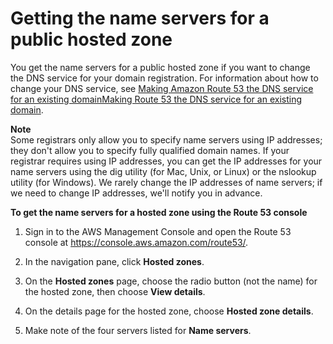 # Getting the name servers for a public hosted zone<a name="GetInfoAboutHostedZone"></a>

You get the name servers for a public hosted zone if you want to change the DNS service for your domain registration\. For information about how to change your DNS service, see [Making Amazon Route 53 the DNS service for an existing domainMaking Route 53 the DNS service for an existing domain](MigratingDNS.md)\.

**Note**  
Some registrars only allow you to specify name servers using IP addresses; they don't allow you to specify fully qualified domain names\. If your registrar requires using IP addresses, you can get the IP addresses for your name servers using the dig utility \(for Mac, Unix, or Linux\) or the nslookup utility \(for Windows\)\. We rarely change the IP addresses of name servers; if we need to change IP addresses, we'll notify you in advance\. 

**To get the name servers for a hosted zone using the Route 53 console**

1. Sign in to the AWS Management Console and open the Route 53 console at [https://console\.aws\.amazon\.com/route53/](https://console.aws.amazon.com/route53/)\.

1. In the navigation pane, click **Hosted zones**\.

1. On the **Hosted zones** page, choose the radio button \(not the name\) for the hosted zone, then choose **View details**\.

1. On the details page for the hosted zone, choose **Hosted zone details**\.

1. Make note of the four servers listed for **Name servers**\.
